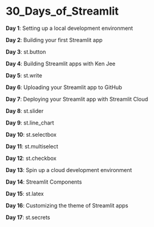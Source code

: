 # 30_Days_of_Streamlit
**Day  1**\: Setting up a local development environment

**Day  2**\: Building your first Streamlit app

**Day  3**\: st.button

**Day  4**\: Building Streamlit apps with Ken Jee

**Day  5**\: st.write

**Day  6**\: Uploading your Streamlit app to GitHub

**Day  7**\: Deploying your Streamlit app with Streamlit Cloud

**Day  8**\: st.slider

**Day  9**\: st.line_chart

**Day 10**\: st.selectbox

**Day 11**\: st.multiselect

**Day 12**\: st.checkbox

**Day 13**\: Spin up a cloud development environment

**Day 14**\: Streamlit Components

**Day 15**\: st.latex

**Day 16**\: Customizing the theme of Streamlit apps

**Day 17**\: st.secrets